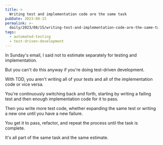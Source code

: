 ```yaml
---
title: >
  Writing test and implementation code are the same task
pubDate: 2023-08-15
permalink: >-
  daily/2023/08/15/writing-test-and-implementation-code-are-the-same-task
tags:
  - automated-testing
  - test-driven-development
---
```


In Sunday's email, I said not to estimate separately for testing and implementation.

But you can't do this anyway if you're doing test-driven development.

With TDD, you aren't writing all of your tests and all of the implementation code or vice versa.

You're continuously switching back and forth, starting by writing a failing test and then enough implementation code for it to pass.

Then you write more test code, whether expanding the same test or writing a new one until you have a new failure.

You get it to pass, refactor, and repeat the process until the task is complete.

It's all part of the same task and the same estimate.
